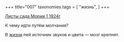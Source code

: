 +++
title="007"
taxonomies.tags = [
 "жизнь",
]
+++

[Листы сада Мории 1 1924г](/agni/1924)

К чему идти путём молчания?   

В [жизни](/tags/жизнь) пей источник звуков и цвета — мозг крепнет.   

